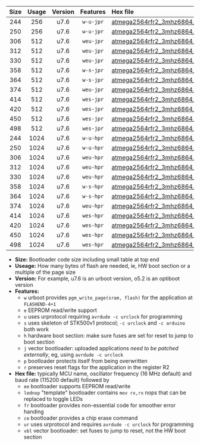 |Size|Usage|Version|Features|Hex file|
|:-:|:-:|:-:|:-:|:--|
|244|256|u7.6|`w-u-jpr`|[atmega2564rfr2_3mhz6864_9600bps_ur_vbl.hex](https://raw.githubusercontent.com/stefanrueger/urboot/main//atmega2564rfr2_3mhz6864_9600bps_ur_vbl.hex)|
|250|256|u7.6|`w-u-jpr`|[atmega2564rfr2_3mhz6864_9600bps_lednop_ur_vbl.hex](https://raw.githubusercontent.com/stefanrueger/urboot/main//atmega2564rfr2_3mhz6864_9600bps_lednop_ur_vbl.hex)|
|306|512|u7.6|`weu-jpr`|[atmega2564rfr2_3mhz6864_9600bps_ee_ur_vbl.hex](https://raw.githubusercontent.com/stefanrueger/urboot/main//atmega2564rfr2_3mhz6864_9600bps_ee_ur_vbl.hex)|
|312|512|u7.6|`weu-jpr`|[atmega2564rfr2_3mhz6864_9600bps_ee_lednop_ur_vbl.hex](https://raw.githubusercontent.com/stefanrueger/urboot/main//atmega2564rfr2_3mhz6864_9600bps_ee_lednop_ur_vbl.hex)|
|330|512|u7.6|`weu-jpr`|[atmega2564rfr2_3mhz6864_9600bps_ee_lednop_fr_ur_vbl.hex](https://raw.githubusercontent.com/stefanrueger/urboot/main//atmega2564rfr2_3mhz6864_9600bps_ee_lednop_fr_ur_vbl.hex)|
|358|512|u7.6|`w-s-jpr`|[atmega2564rfr2_3mhz6864_9600bps_vbl.hex](https://raw.githubusercontent.com/stefanrueger/urboot/main//atmega2564rfr2_3mhz6864_9600bps_vbl.hex)|
|364|512|u7.6|`w-s-jpr`|[atmega2564rfr2_3mhz6864_9600bps_lednop_vbl.hex](https://raw.githubusercontent.com/stefanrueger/urboot/main//atmega2564rfr2_3mhz6864_9600bps_lednop_vbl.hex)|
|374|512|u7.6|`weu-jpr`|[atmega2564rfr2_3mhz6864_9600bps_ee_lednop_fr_ce_ur_vbl.hex](https://raw.githubusercontent.com/stefanrueger/urboot/main//atmega2564rfr2_3mhz6864_9600bps_ee_lednop_fr_ce_ur_vbl.hex)|
|414|512|u7.6|`wes-jpr`|[atmega2564rfr2_3mhz6864_9600bps_ee_vbl.hex](https://raw.githubusercontent.com/stefanrueger/urboot/main//atmega2564rfr2_3mhz6864_9600bps_ee_vbl.hex)|
|420|512|u7.6|`wes-jpr`|[atmega2564rfr2_3mhz6864_9600bps_ee_lednop_vbl.hex](https://raw.githubusercontent.com/stefanrueger/urboot/main//atmega2564rfr2_3mhz6864_9600bps_ee_lednop_vbl.hex)|
|450|512|u7.6|`wes-jpr`|[atmega2564rfr2_3mhz6864_9600bps_ee_lednop_fr_vbl.hex](https://raw.githubusercontent.com/stefanrueger/urboot/main//atmega2564rfr2_3mhz6864_9600bps_ee_lednop_fr_vbl.hex)|
|498|512|u7.6|`wes-jpr`|[atmega2564rfr2_3mhz6864_9600bps_ee_lednop_fr_ce_vbl.hex](https://raw.githubusercontent.com/stefanrueger/urboot/main//atmega2564rfr2_3mhz6864_9600bps_ee_lednop_fr_ce_vbl.hex)|
|244|1024|u7.6|`w-u-hpr`|[atmega2564rfr2_3mhz6864_9600bps_ur.hex](https://raw.githubusercontent.com/stefanrueger/urboot/main//atmega2564rfr2_3mhz6864_9600bps_ur.hex)|
|250|1024|u7.6|`w-u-hpr`|[atmega2564rfr2_3mhz6864_9600bps_lednop_ur.hex](https://raw.githubusercontent.com/stefanrueger/urboot/main//atmega2564rfr2_3mhz6864_9600bps_lednop_ur.hex)|
|306|1024|u7.6|`weu-hpr`|[atmega2564rfr2_3mhz6864_9600bps_ee_ur.hex](https://raw.githubusercontent.com/stefanrueger/urboot/main//atmega2564rfr2_3mhz6864_9600bps_ee_ur.hex)|
|312|1024|u7.6|`weu-hpr`|[atmega2564rfr2_3mhz6864_9600bps_ee_lednop_ur.hex](https://raw.githubusercontent.com/stefanrueger/urboot/main//atmega2564rfr2_3mhz6864_9600bps_ee_lednop_ur.hex)|
|330|1024|u7.6|`weu-hpr`|[atmega2564rfr2_3mhz6864_9600bps_ee_lednop_fr_ur.hex](https://raw.githubusercontent.com/stefanrueger/urboot/main//atmega2564rfr2_3mhz6864_9600bps_ee_lednop_fr_ur.hex)|
|358|1024|u7.6|`w-s-hpr`|[atmega2564rfr2_3mhz6864_9600bps.hex](https://raw.githubusercontent.com/stefanrueger/urboot/main//atmega2564rfr2_3mhz6864_9600bps.hex)|
|364|1024|u7.6|`w-s-hpr`|[atmega2564rfr2_3mhz6864_9600bps_lednop.hex](https://raw.githubusercontent.com/stefanrueger/urboot/main//atmega2564rfr2_3mhz6864_9600bps_lednop.hex)|
|374|1024|u7.6|`weu-hpr`|[atmega2564rfr2_3mhz6864_9600bps_ee_lednop_fr_ce_ur.hex](https://raw.githubusercontent.com/stefanrueger/urboot/main//atmega2564rfr2_3mhz6864_9600bps_ee_lednop_fr_ce_ur.hex)|
|414|1024|u7.6|`wes-hpr`|[atmega2564rfr2_3mhz6864_9600bps_ee.hex](https://raw.githubusercontent.com/stefanrueger/urboot/main//atmega2564rfr2_3mhz6864_9600bps_ee.hex)|
|420|1024|u7.6|`wes-hpr`|[atmega2564rfr2_3mhz6864_9600bps_ee_lednop.hex](https://raw.githubusercontent.com/stefanrueger/urboot/main//atmega2564rfr2_3mhz6864_9600bps_ee_lednop.hex)|
|450|1024|u7.6|`wes-hpr`|[atmega2564rfr2_3mhz6864_9600bps_ee_lednop_fr.hex](https://raw.githubusercontent.com/stefanrueger/urboot/main//atmega2564rfr2_3mhz6864_9600bps_ee_lednop_fr.hex)|
|498|1024|u7.6|`wes-hpr`|[atmega2564rfr2_3mhz6864_9600bps_ee_lednop_fr_ce.hex](https://raw.githubusercontent.com/stefanrueger/urboot/main//atmega2564rfr2_3mhz6864_9600bps_ee_lednop_fr_ce.hex)|

- **Size:** Bootloader code size including small table at top end
- **Useage:** How many bytes of flash are needed, ie, HW boot section or a multiple of the page size
- **Version:** For example, u7.6 is an urboot version, o5.2 is an optiboot version
- **Features:**
  + `w` urboot provides `pgm_write_page(sram, flash)` for the application at `FLASHEND-4+1`
  + `e` EEPROM read/write support
  + `u` uses urprotocol requiring `avrdude -c urclock` for programming
  + `s` uses skeleton of STK500v1 protocol; `-c urclock` and `-c arduino` both work
  + `h` hardware boot section: make sure fuses are set for reset to jump to boot section
  + `j` vector bootloader: uploaded applications *need to be patched externally*, eg, using `avrdude -c urclock`
  + `p` bootloader protects itself from being overwritten
  + `r` preserves reset flags for the application in the register R2
- **Hex file:** typically MCU name, oscillator frequency (16 MHz default) and baud rate (115200 default) followed by
  + `ee` bootloader supports EEPROM read/write
  + `lednop` "template" bootloader contains `mov rx,rx` nops that can be replaced to toggle LEDs
  + `fr` bootloader provides non-essential code for smoother error handing
  + `ce` bootloader provides a chip erase command
  + `ur` uses urprotocol and requires `avrdude -c urclock` for programming
  + `vbl` vector bootloader: set fuses to jump to reset, not the HW boot section
